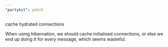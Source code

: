 ```yaml
---
"partykit": patch
---
```


cache hydrated connections

When using hibernation, we should cache initialised connections, or else we end up doing it for every message, which seems wasteful.
